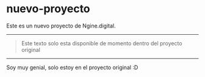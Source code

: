 # nuevo-proyecto
Este es un nuevo proyecto de Ngine.digital.

-----------------------------------------
> Este texto solo esta disponible de momento dentro del proyecto original
-----------------------------------------
 
Soy muy genial, solo estoy en el proyecto original :D
